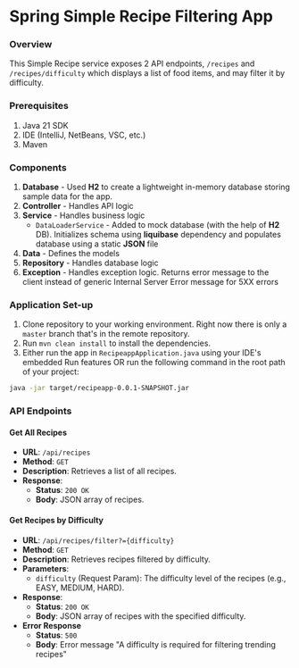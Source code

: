 # Spring Simple Recipe Filtering App 

### Overview
This Simple Recipe service exposes 2 API endpoints, `/recipes` and `/recipes/difficulty` which displays a list of food items, and may filter it by difficulty.


### Prerequisites
1. Java 21 SDK 
2. IDE (IntelliJ, NetBeans, VSC, etc.)
3. Maven

### Components
1. **Database** - Used **H2** to create a lightweight in-memory database storing sample data for the app. 
2. **Controller** - Handles API logic
3. **Service** - Handles business logic
   - `DataLoaderService` - Added to mock database (with the help of **H2** DB). Initializes schema using **liquibase** dependency and populates database using a static **JSON** file
4. **Data** - Defines the models
5. **Repository** - Handles database logic
6. **Exception** - Handles exception logic. Returns error message to the client instead of generic Internal Server Error message for 5XX errors

### Application Set-up
1. Clone repository to your working environment. Right now there is only a `master` branch that's in the remote repository.
2. Run `mvn clean install` to install the dependencies.
3. Either run the app in `RecipeappApplication.java` using your IDE's embedded Run features OR run the following command in the root path of your project:
```bash
java -jar target/recipeapp-0.0.1-SNAPSHOT.jar
```

### API Endpoints
#### Get All Recipes
- **URL**: `/api/recipes`
- **Method**: `GET`
- **Description**: Retrieves a list of all recipes.
- **Response**:
  - **Status**: `200 OK`
  - **Body**: JSON array of recipes.

#### Get Recipes by Difficulty
- **URL**: `/api/recipes/filter?={difficulty}`
- **Method**: `GET`
- **Description**: Retrieves recipes filtered by difficulty.
- **Parameters**:
  - `difficulty` (Request Param): The difficulty level of the recipes (e.g., EASY, MEDIUM, HARD).
- **Response**:
  - **Status**: `200 OK`
  - **Body**: JSON array of recipes with the specified difficulty.
- **Error Response**
  - **Status**: `500`
  - **Body**: Error message "A difficulty is required for filtering trending recipes"


